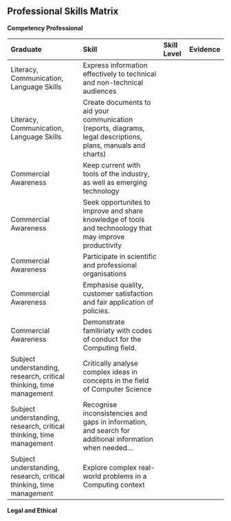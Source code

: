 ## Professional Skills Matrix

**Competency Professional**

| Graduate   | Skill    | Skill Level               | Evidence |
| :--        | :--      | :--                       | :--      |
| Literacy, Communication, Language Skills | Express information effectively to technical and non-technical audiences | | | |
| Literacy, Communication, Language Skills | Create documents to aid your communication (reports, diagrams, legal descriptions, plans, manuals and charts) | | | |
| Commercial Awareness | Keep current with tools of the industry, as well as emerging technology | | | |
| Commercial Awareness | Seek opportunites to improve and share knowledge of tools and technoology that may improve productivity | | | |
| Commercial Awareness | Participate in scientific and professional organisations | | | |
| Commercial Awareness | Emphasise quality, customer satisfaction and fair application of policies. | | | |
| Commercial Awareness | Demonstrate familiriaty with codes of conduct for the Computing field. | | | |
| Subject understanding, research, critical thinking, time management | Critically analyse complex ideas in concepts in the field of Computer Science | | | |
| Subject understanding, research, critical thinking, time management | Recognise inconsistencies and gaps in information, and search for additional information when needed… | | | |
| Subject understanding, research, critical thinking, time management | Explore complex real-world problems in a Computing context | | | |

**Legal and Ethical**


